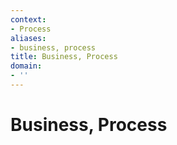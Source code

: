 ```yaml
---
context:
- Process
aliases:
- business, process
title: Business, Process
domain:
- ''
---
```


# Business, Process
